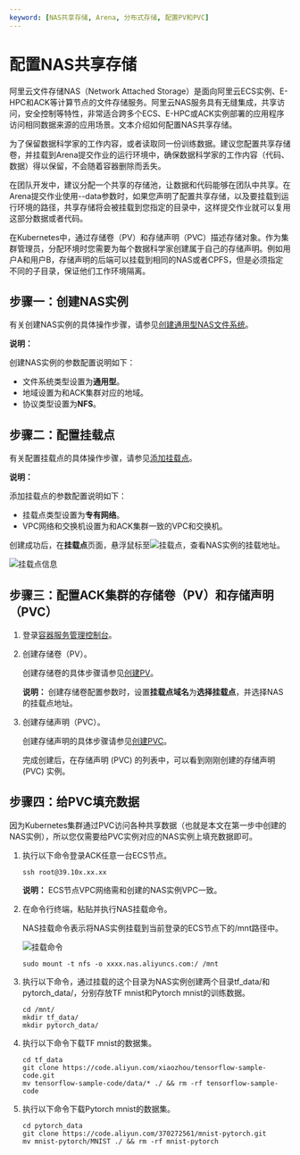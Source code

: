 ```yaml
---
keyword: [NAS共享存储, Arena, 分布式存储, 配置PV和PVC]
---
```


# 配置NAS共享存储

阿里云文件存储NAS（Network Attached Storage）是面向阿里云ECS实例、E-HPC和ACK等计算节点的文件存储服务。阿里云NAS服务具有无缝集成，共享访问，安全控制等特性，非常适合跨多个ECS、E-HPC或ACK实例部署的应用程序访问相同数据来源的应用场景。文本介绍如何配置NAS共享存储。

为了保留数据科学家的工作内容，或者读取同一份训练数据。建议您配置共享存储卷，并挂载到Arena提交作业的运行环境中，确保数据科学家的工作内容（代码、数据）得以保留，不会随着容器删除而丢失。

在团队开发中，建议分配一个共享的存储池，让数据和代码能够在团队中共享。在Arena提交作业使用--data参数时，如果您声明了配置共享存储，以及要挂载到运行环境的路径，共享存储将会被挂载到您指定的目录中，这样提交作业就可以复用这部分数据或者代码。

在Kubernetes中，通过存储卷（PV）和存储声明（PVC）描述存储对象。作为集群管理员，分配环境时您需要为每个数据科学家创建属于自己的存储声明。例如用户A和用户B，存储声明的后端可以挂载到相同的NAS或者CPFS，但是必须指定不同的子目录，保证他们工作环境隔离。

## 步骤一：创建NAS实例

有关创建NAS实例的具体操作步骤，请参见[创建通用型NAS文件系统]()。

**说明：**

创建NAS实例的参数配置说明如下：

-   文件系统类型设置为**通用型**。
-   地域设置为和ACK集群对应的地域。
-   协议类型设置为**NFS**。

## 步骤二：配置挂载点

有关配置挂载点的具体操作步骤，请参见[添加挂载点]()。

**说明：**

添加挂载点的参数配置说明如下：

-   挂载点类型设置为**专有网络**。
-   VPC网络和交换机设置为和ACK集群一致的VPC和交换机。

创建成功后，在**挂载点**页面，悬浮鼠标至![挂载点](https://static-aliyun-doc.oss-cn-hangzhou.aliyuncs.com/assets/img/zh-CN/3704359951/p134346.png)，查看NAS实例的挂载地址。

![挂载点信息](https://static-aliyun-doc.oss-cn-hangzhou.aliyuncs.com/assets/img/zh-CN/3704359951/p134349.png)

## 步骤三：配置ACK集群的存储卷（PV）和存储声明（PVC）

1.  登录[容器服务管理控制台](https://cs.console.aliyun.com)。

2.  创建存储卷（PV）。

    创建存储卷的具体步骤请参见[创建PV](/intl.zh-CN/Kubernetes集群用户指南/存储管理-CSI/NAS存储卷/通过控制台使用NAS静态存储卷.md)。

    **说明：** 创建存储卷配置参数时，设置**挂载点域名**为**选择挂载点**，并选择NAS的挂载点地址。

3.  创建存储声明（PVC）。

    创建存储声明的具体步骤请参见[创建PVC](/intl.zh-CN/Kubernetes集群用户指南/存储管理-CSI/NAS存储卷/通过控制台使用NAS静态存储卷.md)。

    完成创建后，在存储声明 \(PVC\) 的列表中，可以看到刚刚创建的存储声明 \(PVC\) 实例。


## 步骤四：给PVC填充数据

因为Kubernetes集群通过PVC访问各种共享数据（也就是本文在第一步中创建的NAS实例），所以您仅需要给PVC实例对应的NAS实例上填充数据即可。

1.  执行以下命令登录ACK任意一台ECS节点。

    ```
    ssh root@39.10x.xx.xx
    ```

    **说明：** ECS节点VPC网络需和创建的NAS实例VPC一致。

2.  在命令行终端，粘贴并执行NAS挂载命令。

    NAS挂载命令表示将NAS实例挂载到当前登录的ECS节点下的/mnt路径中。

    ![挂载命令](https://static-aliyun-doc.oss-cn-hangzhou.aliyuncs.com/assets/img/zh-CN/3704359951/p134539.png)

    ```
    sudo mount -t nfs -o xxxx.nas.aliyuncs.com:/ /mnt
    ```

3.  执行以下命令，通过挂载的这个目录为NAS实例创建两个目录tf\_data/和pytorch\_data/，分别存放TF mnist和Pytorch mnist的训练数据。

    ```
    cd /mnt/
    mkdir tf_data/
    mkdir pytorch_data/
    ```

4.  执行以下命令下载TF mnist的数据集。

    ```
    cd tf_data
    git clone https://code.aliyun.com/xiaozhou/tensorflow-sample-code.git
    mv tensorflow-sample-code/data/* ./ && rm -rf tensorflow-sample-code
    ```

5.  执行以下命令下载Pytorch mnist的数据集。

    ```
    cd pytorch_data
    git clone https://code.aliyun.com/370272561/mnist-pytorch.git
    mv mnist-pytorch/MNIST ./ && rm -rf mnist-pytorch
    ```


